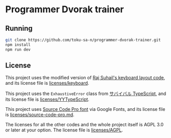 # Programmer Dvorak trainer

## Running

```sh
git clone https://github.com/toku-sa-n/programmer-dvorak-trainer.git
npm install
npm run dev
```

## License

This project uses the modified version of [Raj Suhail's keyboard layout code](https://codepen.io/irajsuhail/pen/mYMZVm), and its license file is [licenses/keyboard](./licenses/keyboard).

This project uses the `ExhaustiveError` class from [サバイバル TypeScript](https://typescriptbook.jp/reference/statements/never#never%E3%82%92%E4%BD%BF%E3%81%A3%E3%81%9F%E7%B6%B2%E7%BE%85%E6%80%A7%E3%83%81%E3%82%A7%E3%83%83%E3%82%AF), and its license file is [licenses/YYTypeScript](licenses/YYTypeScript).

This project uses [Source Code Pro font](https://fonts.google.com/specimen/Source+Code+Pro) via Google Fonts, and its license file is [licenses/source-code-pro.md](licenses/source-code-pro.md).

The licenses for all the other codes and the whole project itself is AGPL 3.0 or later at your option. The license file is [licenses/AGPL](licenses/AGPL).
